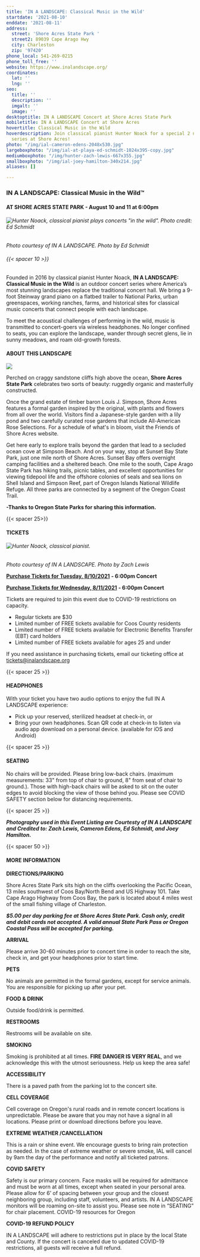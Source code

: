 ```yaml
---
title: 'IN A LANDSCAPE: Classical Music in the Wild'
startdate: '2021-08-10'
enddate: '2021-08-11'
address:
  street: 'Shore Acres State Park '
  street2: 89039 Cape Arago Hwy
  city: Charleston
  zip: '97420'
phone_local: 541-269-0215
phone_toll_free: ''
website: https://www.inalandscape.org/
coordinates:
  lat: ''
  lng: ''
seo:
  title: ''
  description: ''
  imgalt: ''
  image: ''
desktoptitle: IN A LANDSCAPE Concert at Shore Acres State Park
mobiletitle: IN A LANDSCAPE Concert at Shore Acres
hovertitle: Classical Music in the Wild
hoverdescription: Join classical pianist Hunter Noack for a special 2 night concert
  series at Shore Acres!
photo: "/img/ial-cameron-edens-2048x530.jpg"
largeboxphoto: "/img/ial-at-playa-ed-schmidt-1024x395-copy.jpg"
mediumboxphoto: "/img/hunter-zach-lewis-667x355.jpg"
smallboxphoto: "/img/ial-joey-hamilton-340x214.jpg"
aliases: []

---
```

### IN A LANDSCAPE: Classical Music in the Wild™

#### AT SHORE ACRES STATE PARK - August 10 and 11 at 6:00pm

###### ![Hunter Noack, classical pianist plays concerts "in the wild". Photo credit: Ed Schmidt](/img/ial-at-playa-ed-schmidt-1024x395-copy.jpg)

_Photo courtesy of IN A LANDSCAPE. Photo by Ed Schmidt_

###### {{< spacer 10 >}}

Founded in 2016 by classical pianist Hunter Noack, **IN A LANDSCAPE: Classical Music in the Wild** is an outdoor concert series where America’s most stunning landscapes replace the traditional concert hall. We bring a 9-foot Steinway grand piano on a flatbed trailer to National Parks, urban greenspaces, working ranches, farms, and historical sites for classical music concerts that connect people with each landscape.

To meet the acoustical challenges of performing in the wild, music is transmitted to concert-goers via wireless headphones. No longer confined to seats, you can explore the landscape, wander through secret glens, lie in sunny meadows, and roam old-growth forests.

#### **ABOUT THIS LANDSCAPE**

![](/img/dahlias-shore-acres-state-park-blog-695x322-jpg.png)

Perched on craggy sandstone cliffs high above the ocean, **Shore Acres State Park** celebrates two sorts of beauty: ruggedly organic and masterfully constructed.

Once the grand estate of timber baron Louis J. Simpson, Shore Acres features a formal garden inspired by the original, with plants and flowers from all over the world. Visitors find a Japanese-style garden with a lily pond and two carefully curated rose gardens that include All-American Rose Selections. For a schedule of what's in bloom, visit the Friends of Shore Acres website.

Get here early to explore trails beyond the garden that lead to a secluded ocean cove at Simpson Beach. And on your way, stop at Sunset Bay State Park, just one mile north of Shore Acres. Sunset Bay offers overnight camping facilities and a sheltered beach. One mile to the south, Cape Arago State Park has hiking trails, picnic tables, and excellent opportunities for viewing tidepool life and the offshore colonies of seals and sea lions on Shell Island and Simpson Reef, part of Oregon Islands National Wildlife Refuge. All three parks are connected by a segment of the Oregon Coast Trail.

**-Thanks to Oregon State Parks for sharing this information.**

{{< spacer 25>}}

#### **TICKETS**

###### ![Hunter Noack, classical pianist.](/img/hunter-zach-lewis-667x355.jpg)

_Photo courtesy of IN A LANDSCAPE. Photo by Zach Lewis_

[**Purchase Tickets for Tuesday, 8/10/2021**](https://www.eventbrite.com/e/in-a-landscape-shore-acres-state-park-600pm-tue-810-tickets-150380705739?aff=ebdsoporgprofile) **- 6:00pm Concert**

[**Purchase Tickets for Wednesday, 8/11/2021**](https://www.eventbrite.com/e/in-a-landscape-shore-acres-state-park-600pm-wed-811-tickets-151145882403?aff=ebdsoporgprofile) **- 6:00pm Concert**

Tickets are required to join this event due to COVID-19 restrictions on capacity.

* Regular tickets are $30
* Limited number of FREE tickets available for Coos County residents
* Limited number of FREE tickets available for Electronic Benefits Transfer (EBT) card holders
* Limited number of FREE tickets available for ages 25 and under

If you need assistance in purchasing tickets, email our ticketing office at [tickets@inalandscape.org](mailto:tickets@inalandscape.org)

{{< spacer 25 >}}

#### **HEADPHONES**

With your ticket you have two audio options to enjoy the full IN A LANDSCAPE experience:

* Pick up your reserved, sterilized headset at check-in, or
* Bring your own headphones. Scan QR code at check-in to listen via audio app download on a personal device. (available for iOS and Android)

{{< spacer 25 >}}

#### **SEATING**

No chairs will be provided. Please bring low-back chairs. (maximum measurements: 33" from top of chair to ground, 8" from seat of chair to ground.). Those with high-back chairs will be asked to sit on the outer edges to avoid blocking the view of those behind you. Please see COVID SAFETY section below for distancing requirements.

{{< spacer 25 >}}

**_Photography used in this Event Listing are Courtesty of IN A LANDSCAPE and Credited to: Zach Lewis, Cameron Edens, Ed Schmidt, and Joey Hamilton._**

{{< spacer 50 >}}

#### MORE INFORMATION

**DIRECTIONS/PARKING**

Shore Acres State Park sits high on the cliffs overlooking the Pacific Ocean, 13 miles southwest of Coos Bay/North Bend and US Highway 101. Take Cape Arago Highway from Coos Bay, the park is located about 4 miles west of the small fishing village of Charleston.

**_$5.00 per day parking fee at Shore Acres State Park. Cash only, credit and debit cards not accepted. A valid annual State Park Pass or Oregon Coastal Pass will be accepted for parking._**

**ARRIVAL**

Please arrive 30-60 minutes prior to concert time in order to reach the site, check in, and get your headphones prior to start time.

**PETS**

No animals are permitted in the formal gardens, except for service animals. You are responsible for picking up after your pet.

**FOOD & DRINK**

Outside food/drink is permitted.

**RESTROOMS**

Restrooms will be available on site.

**SMOKING**

Smoking is prohibited at all times. **FIRE DANGER IS VERY REAL**, and we acknowledge this with the utmost seriousness. Help us keep the area safe!

**ACCESSIBILITY**

There is a paved path from the parking lot to the concert site.

**CELL COVERAGE**

Cell coverage on Oregon's rural roads and in remote concert locations is unpredictable. Please be aware that you may not have a signal in all locations. Please print or download directions before you leave.

**EXTREME WEATHER /CANCELLATION**

This is a rain or shine event. We encourage guests to bring rain protection as needed. In the case of extreme weather or severe smoke, IAL will cancel by 9am the day of the performance and notify all ticketed patrons.

**COVID SAFETY**

Safety is our primary concern. Face masks will be required for admittance and must be worn at all times, except when seated in your personal area. Please allow for 6’ of spacing between your group and the closest neighboring group, including staff, volunteers, and artists. IN A LANDSCAPE monitors will be roaming on-site to assist you. Please see note in “SEATING” for chair placement. COVID-19 resources for Oregon

**COVID-19 REFUND POLICY**

IN A LANDSCAPE will adhere to restrictions put in place by the local State and County. If the concert is canceled due to updated COVID-19 restrictions, all guests will receive a full refund.